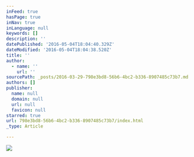 ```yaml
---
inFeed: true
hasPage: true
inNav: true
inLanguage: null
keywords: []
description: ''
datePublished: '2016-05-04T18:04:40.329Z'
dateModified: '2016-05-04T18:04:38.520Z'
title: ''
author:
  - name: ''
    url: ''
sourcePath: _posts/2016-03-29-798e3bd8-56b6-4bc2-b336-8907485c73b7.md
authors: []
publisher:
  name: null
  domain: null
  url: null
  favicon: null
starred: true
url: 798e3bd8-56b6-4bc2-b336-8907485c73b7/index.html
_type: Article

---
```

![](https://the-grid-user-content.s3-us-west-2.amazonaws.com/8400bc7b-795a-43ed-85fa-46f896a74139.png)